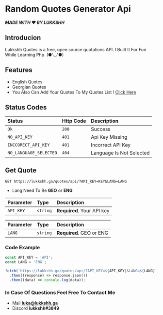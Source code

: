 

# Random Quotes Generator Api

***MADE WITH ❤ BY LUKKSHH***

## Introducion

Lukkshh Quotes is a free, open source quotations API. I Built It For Fun While Learning Php. (●'◡'●)


## Features

- English Quotes
- Georgian Quotes
- You Also Can Add Your Quotes To My Quotes List ! [Click Here](https://lukkshh.ga/quotes/add)

## Status Codes

| Status | Http Code     | Description                |
| :-------- | :------- | :------------------------- |
| `Ok` | `200` |  Success           |
| `NO_API_KEY` | `401` |  Api Key Missing           |
| `INCCORECT_API_KEY` | `401` |  Incorrect API Key |
| `NO_LANGUAGE_SELECTED` | `404` | Language Is Not Selected |

## Get Quote 

```http
GET https://lukkshh.ga/quotes/api/?API_KEY=KEY&LANG=LANG
```

- Lang Need To Be **GEO** or **ENG**

| Parameter | Type     | Description                |
| :-------- | :------- | :------------------------- |
| `API_KEY` | `string` | **Required**. Your API key |

| Parameter | Type     | Description                |
| :-------- | :------- | :------------------------- |
| `LANG` | `string` | **Required**. GEO or ENG |

### Code Example 

```javascript
const API_KEY = 'API';
const LANG = 'ENG';
```

```javascript
fetch(`https://lukkshh.ga/quotes/api/?API_KEY=${API_KEY}&LANG=${LANG}`)
  .then((response) => response.json())
  .then((data) => console.log(data));
```

### In Case Of Questions Feel Free To Contact Me 

- Mail **luka@lukkshh.ga**
- Discord **lukkshh#3849**


